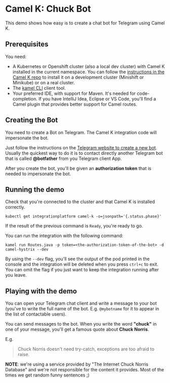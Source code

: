# Camel K: Chuck Bot

This demo shows how easy is to create a chat bot for Telegram using Camel K.

## Prerequisites

You need:

- A Kubernetes or Openshift cluster (also a local dev cluster) with Camel K installed in the current namespace. 
You can follow the [instructions in the Camel K repo](https://github.com/apache/camel-k#installation)
to install it on a development cluster (Minishift or Minikube) or on a real cluster.
- The [kamel CLI](https://github.com/apache/camel-k/releases) client tool.
- Your preferred IDE, with support for Maven. It's needed for code-completion. If you have IntelliJ Idea, Eclipse or VS Code, 
you'll find a Camel plugin that provides better support for Camel routes.

## Creating the Bot

You need to create a Bot on Telegram. The Camel K integration code will impersonate the bot.

Just follow the instructions on the [Telegram website to create a new bot](https://core.telegram.org/bots#3-how-do-i-create-a-bot).
Usually the quickest way to do it is to contact directly another Telegram bot that is called **@botfather** from you Telegram client App.

After you create the bot, you'll be given an **authorization token** that is needed to impersonate the bot.

## Running the demo

Check that you're connected to the cluster and that Camel K is installed correctly.

```
kubectl get integrationplatform camel-k -o=jsonpath='{.status.phase}'
```

If the result of the previous command is `Ready`, you're ready to go.

You can run the integration with the following command:

```
kamel run Routes.java -p token=<the-authorization-token-of-the-bot> -d camel-hystrix --dev
```

By using the `--dev` flag, you'll see the output of the pod printed in the console and the integration
will be deleted when you press `ctrl+c` to exit. You can omit the flag if you just want to keep the integration running after you leave.

## Playing with the demo

You can open your Telegram chat client and write a message to your bot (you've to write the full name of the bot. E.g. `@mybotname` for it to appear in the list of contactable users).

You can send messages to the bot. When you write the word **"chuck"** in one of your message, you'll get a famous quote about **Chuck Norris**.

E.g.

> Chuck Norris doesn't need try-catch, exceptions are too afraid to raise.

**NOTE**: we're using a service provided by "The Internet Chuck Norris Database" and we're not responsible for the content it provides. Most of the times we get random funny sentences ;)
